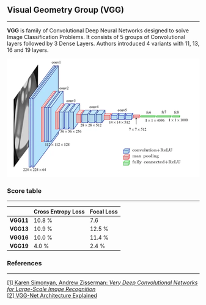 ## Visual Geometry Group (VGG)
___

__VGG__ is family of Convolutional Deep Neural Networks designed to solve Image Classification Problems. 
It consists of 5 groups of Convolutional layers followed by 3 Dense Layers. 
Authors introduced 4 variants with 11, 13, 16 and 19 layers.

![Architecture](assets/architecture.png)


### Score table
___

|           | Cross Entropy Loss | Focal Loss |
|-----------|--------------------|------------|
| __VGG11__ | 10.8 %             | 7.6        |
| __VGG13__ | 10.9 %             | 12.5 %     |
| __VGG16__ | 10.0 %             | 11.4 %     |
| __VGG19__ | 4.0 %              | 2.4 %      |

### References
___

[[1] Karen Simonyan, Andrew Zisserman: _Very Deep Convolutional Networks for Large-Scale Image Recognition_](https://arxiv.org/abs/1409.1556)  
[[2] VGG-Net Architecture Explained](https://medium.com/@siddheshb008/vgg-net-architecture-explained-71179310050f)
